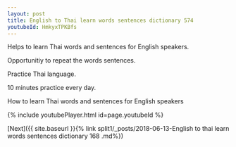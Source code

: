```yaml
---
layout: post
title: English to Thai learn words sentences dictionary 574 
youtubeId: HmkyxTPKBfs
---
```

 
 
Helps to learn Thai words and sentences for English speakers.

Opportunitiy to repeat the words sentences. 

Practice Thai language. 
 
10 minutes practice every day. 
 
How to learn Thai words and sentences for English speakers 
 
{% include youtubePlayer.html id=page.youtubeId %}
 
 
[Next]({{ site.baseurl }}{% link  split1/_posts/2018-06-13-English to thai learn words sentences dictionary 168 .md%})
 
